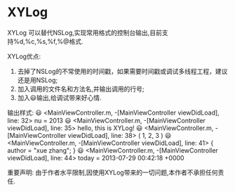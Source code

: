 XYLog
=====

XYLog 可以替代NSLog,实现常用格式的控制台输出,目前支持%d,%c,%s,%f,%@格式.

XYLog优点:
 1. 去掉了NSLog的不常使用的时间戳，如果需要时间戳或调试多线程工程，建议还是用NSLog;
 2. 加入调用的文件名和方法名,并输出调用的行号;
 3. 加入😃输出,给调试带来好心情.

输出样式:
 😃 <MainViewController.m, -[MainViewController viewDidLoad], line: 32>
nu = 2013
 😃 <MainViewController.m, -[MainViewController viewDidLoad], line: 35>
hello, this is XYLog!
 😃 <MainViewController.m, -[MainViewController viewDidLoad], line: 38>
(
    1,
    2,
    3
)
 😃 <MainViewController.m, -[MainViewController viewDidLoad], line: 41>
{
    author = "xue zhang";
}
 😃 <MainViewController.m, -[MainViewController viewDidLoad], line: 44>
today = 2013-07-29 00:42:18 +0000

重要声明:
由于作者水平限制,因使用XYLog带来的一切问题,本作者不承担任何责任.
